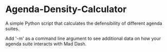 # Agenda-Density-Calculator

A simple Python script that calculates the defensibility of different agenda suites.

Add '-m' as a command line argument to see additional data on how your agenda suite interacts with Mad Dash. 


